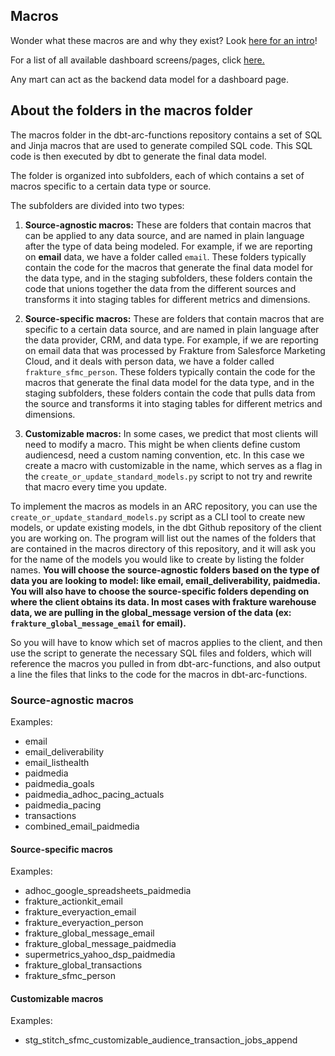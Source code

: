 ## Macros

Wonder what these macros are and why they exist? Look [here for an intro](https://bluestate.atlassian.net/wiki/spaces/ATeam/pages/2986049548/Technical+introduction+to+ARC#Macros)!

For a list of all available dashboard screens/pages, click [here.](https://github.com/bsd/dbt-arc-functions/search?q=mart)

Any mart can act as the backend data model for a dashboard page.

## About the folders in the macros folder

The macros folder in the dbt-arc-functions repository contains a set of SQL and Jinja macros that are used to generate compiled SQL code. This SQL code is then executed by dbt to generate the final data model.

The folder is organized into subfolders, each of which contains a set of macros specific to a certain data type or source.

The subfolders are divided into two types:

1. **Source-agnostic macros:** These are folders that contain macros that can be applied to any data source, and are named in plain language after the type of data being modeled. For example, if we are reporting on **email** data, we have a folder called `email`. These folders typically contain the code for the macros that generate the final data model for the data type, and in the staging subfolders, these folders contain the code that unions together the data from the different sources and transforms it into staging tables for different metrics and dimensions.

2. **Source-specific macros:** These are folders that contain macros that are specific to a certain data source, and are named in plain language after the data provider, CRM, and data type. For example, if we are reporting on email data that was processed by Frakture from Salesforce Marketing Cloud, and it deals with person data, we have a folder called `frakture_sfmc_person`. These folders typically contain the code for the macros that generate the final data model for the data type, and in the staging subfolders, these folders contain the code that pulls data from the source and transforms it into staging tables for different metrics and dimensions.

3. **Customizable macros:** In some cases, we predict that most clients will need to modify a macro. This might be when clients define custom audiencesd, need a custom naming convention, etc. In this case we create a macro with customizable in the name, which serves as a flag in the `create_or_update_standard_models.py` script to not try and rewrite that macro every time you update.

To implement the macros as models in an ARC repository, you can use the `create_or_update_standard_models.py` script as a CLI tool to create new models, or update existing models, in the dbt Github repository of the client you are working on. The program will list out the names of the folders that are contained in the macros directory of this repository, and it will ask you for the name of the models you would like to create by listing the folder names. **You will choose the source-agnostic folders based on the type of data you are looking to model: like email, email_deliverability, paidmedia. You will also have to choose the source-specific folders depending on where the client obtains its data. In most cases with frakture warehouse data, we are pulling in the global_message version of the data (ex: `frakture_global_message_email` for email).**

So you will have to know which set of macros applies to the client, and then use the script to generate the necessary SQL files and folders, which will reference the macros you pulled in from dbt-arc-functions, and also output a line the files that links to the code for the macros in dbt-arc-functions.

### Source-agnostic macros

Examples:

- email
- email_deliverability
- email_listhealth
- paidmedia
- paidmedia_goals
- paidmedia_adhoc_pacing_actuals
- paidmedia_pacing
- transactions
- combined_email_paidmedia

#### Source-specific macros

Examples:

- adhoc_google_spreadsheets_paidmedia
- frakture_actionkit_email
- frakture_everyaction_email
- frakture_everyaction_person
- frakture_global_message_email
- frakture_global_message_paidmedia
- supermetrics_yahoo_dsp_paidmedia
- frakture_global_transactions
- frakture_sfmc_person

#### Customizable macros

Examples:

- stg_stitch_sfmc_customizable_audience_transaction_jobs_append
